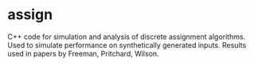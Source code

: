 # assign
C++ code for simulation and analysis of discrete assignment algorithms. Used to simulate performance on synthetically generated inputs. Results used in papers by Freeman, Pritchard, Wilson.
